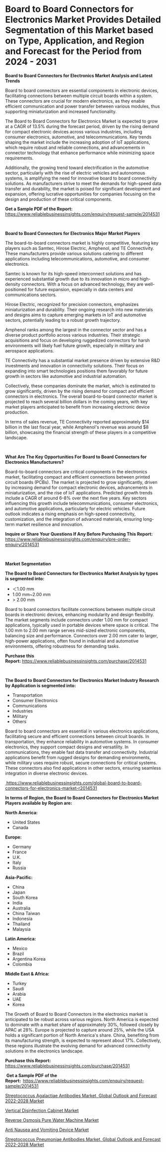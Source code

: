 <p><h1>Board to Board Connectors for Electronics Market Provides Detailed Segmentation of this Market based on Type, Application, and Region and Forecast for the Period from 2024 - 2031</h1></p><p><strong>Board to Board Connectors for Electronics Market Analysis and Latest Trends</strong></p>
<p><p>Board to board connectors are essential components in electronic devices, facilitating connections between multiple circuit boards within a system. These connectors are crucial for modern electronics, as they enable efficient communication and power transfer between various modules, thus supporting miniaturization and increased functionality.</p><p>The Board to Board Connectors for Electronics Market is expected to grow at a CAGR of 13.5% during the forecast period, driven by the rising demand for compact electronic devices across various industries, including consumer electronics, automotive, and telecommunications. Key trends shaping the market include the increasing adoption of IoT applications, which require robust and reliable connections, and advancements in connector technology that enhance performance while minimizing space requirements. </p><p>Additionally, the growing trend toward electrification in the automotive sector, particularly with the rise of electric vehicles and autonomous systems, is amplifying the need for innovative board to board connectivity solutions. As manufacturers strive to meet the demands for high-speed data transfer and durability, the market is poised for significant development and expansion, offering lucrative opportunities for companies focusing on the design and production of these critical components.</p></p>
<p><strong>Get a Sample PDF of the Report:&nbsp;</strong> <a href="https://www.reliablebusinessinsights.com/enquiry/request-sample/2014531?utm_campaign=84&utm_medium=2&utm_source=Github&utm_content=ia&utm_term=26102024&utm_id=board-to-board-connectors-for-electronics">https://www.reliablebusinessinsights.com/enquiry/request-sample/2014531</a></p>
<p>&nbsp;</p>
<p><strong>Board to Board Connectors for Electronics Major Market Players</strong></p>
<p><p>The board-to-board connectors market is highly competitive, featuring key players such as Samtec, Hirose Electric, Amphenol, and TE Connectivity. These manufacturers provide various solutions catering to different applications including telecommunications, automotive, and consumer electronics.</p><p>Samtec is known for its high-speed interconnect solutions and has experienced substantial growth due to its innovation in micro and high-density connectors. With a focus on advanced technology, they are well-positioned for future expansion, especially in data centers and communications sectors.</p><p>Hirose Electric, recognized for precision connectors, emphasizes miniaturization and durability. Their ongoing research into new materials and designs aims to capture emerging markets in IoT and automotive sectors, potentially leading to a robust growth trajectory.</p><p>Amphenol ranks among the largest in the connector sector and has a diverse product portfolio across various industries. Their strategic acquisitions and focus on developing ruggedized connectors for harsh environments will likely fuel future growth, especially in military and aerospace applications.</p><p>TE Connectivity has a substantial market presence driven by extensive R&D investments and innovation in connectivity solutions. Their focus on expanding into smart technologies positions them favorably for future growth in sectors like automotive and industrial automation.</p><p>Collectively, these companies dominate the market, which is estimated to grow significantly, driven by the rising demand for compact and efficient connectors in electronics. The overall board-to-board connector market is projected to reach several billion dollars in the coming years, with key market players anticipated to benefit from increasing electronic device production.</p><p>In terms of sales revenue, TE Connectivity reported approximately $14 billion in the last fiscal year, while Amphenol's revenue was around $8 billion, showcasing the financial strength of these players in a competitive landscape.</p></p>
<p>&nbsp;</p>
<p><strong>What Are The Key Opportunities For Board to Board Connectors for Electronics Manufacturers?</strong></p>
<p><p>Board-to-board connectors are critical components in the electronics market, facilitating compact and efficient connections between printed circuit boards (PCBs). The market is projected to grow significantly, driven by increasing demand for compact electronic devices, advancements in miniaturization, and the rise of IoT applications. Predicted growth trends include a CAGR of around 6-8% over the next five years. Key sectors influencing this growth include telecommunications, consumer electronics, and automotive applications, particularly for electric vehicles. Future outlook indicates a rising emphasis on high-speed connectivity, customization, and the integration of advanced materials, ensuring long-term market resilience and innovation.</p></p>
<p><strong>Inquire or Share Your Questions If Any Before Purchasing This Report:</strong> <a href="https://www.reliablebusinessinsights.com/enquiry/pre-order-enquiry/2014531?utm_campaign=84&utm_medium=2&utm_source=Github&utm_content=ia&utm_term=26102024&utm_id=board-to-board-connectors-for-electronics">https://www.reliablebusinessinsights.com/enquiry/pre-order-enquiry/2014531</a></p>
<p>&nbsp;</p>
<p><strong>Market Segmentation</strong></p>
<p><strong>The Board to Board Connectors for Electronics Market Analysis by types is segmented into:</strong></p>
<p><ul><li>＜1.00 mm</li><li>1.00 mm~2.00 mm</li><li>> 2.00 mm</li></ul></p>
<p><p>Board to board connectors facilitate connections between multiple circuit boards in electronic devices, enhancing modularity and design flexibility. The market segments include connectors under 1.00 mm for compact applications, typically used in portable devices where space is critical. The 1.00 mm to 2.00 mm range serves mid-sized electronic components, balancing size and performance. Connectors over 2.00 mm cater to larger, high-power applications, often found in industrial and automotive environments, offering robustness for demanding tasks.</p></p>
<p><strong>Purchase this Report:&nbsp;</strong><a href="https://www.reliablebusinessinsights.com/purchase/2014531?utm_campaign=84&utm_medium=2&utm_source=Github&utm_content=ia&utm_term=26102024&utm_id=board-to-board-connectors-for-electronics">https://www.reliablebusinessinsights.com/purchase/2014531</a></p>
<p>&nbsp;</p>
<p><strong>The Board to Board Connectors for Electronics Market Industry Research by Application is segmented into:</strong></p>
<p><ul><li>Transportation</li><li>Consumer Electronics</li><li>Communications</li><li>Industries</li><li>Military</li><li>Others</li></ul></p>
<p><p>Board to board connectors are essential in various electronics applications, facilitating secure and efficient connections between circuit boards. In transportation, they enhance reliability in automotive systems. In consumer electronics, they support compact designs and versatility. In communications, they enable fast data transfer and connectivity. Industrial applications benefit from rugged designs for demanding environments, while military uses require robust, secure connections for critical systems. These connectors also find applications in other sectors, ensuring seamless integration in diverse electronic devices.</p></p>
<p><a href="https://www.reliablebusinessinsights.com/global-board-to-board-connectors-for-electronics-market-r2014531?utm_campaign=84&utm_medium=2&utm_source=Github&utm_content=ia&utm_term=26102024&utm_id=board-to-board-connectors-for-electronics">&nbsp;https://www.reliablebusinessinsights.com/global-board-to-board-connectors-for-electronics-market-r2014531</a></p>
<p><strong>In terms of Region, the Board to Board Connectors for Electronics Market Players available by Region are:</strong></p>
<p>
    <p> <strong> North America: </strong>
        <ul>
            <li>United States</li>
            <li>Canada</li>
        </ul>
        </p> 
    <p> <strong> Europe: </strong>
        <ul>
            <li>Germany</li>
            <li>France</li>
            <li>U.K.</li>
            <li>Italy</li>
            <li>Russia</li>
        </ul>
        </p> 
    <p> <strong> Asia-Pacific: </strong>
        <ul>
            <li>China</li>
            <li>Japan</li>
            <li>South Korea</li>
            <li>India</li>
            <li>Australia</li>
            <li>China Taiwan</li>
            <li>Indonesia</li>
            <li>Thailand</li>
            <li>Malaysia</li>
        </ul>
        </p> 
    <p> <strong> Latin America: </strong>
        <ul>
            <li>Mexico</li>
            <li>Brazil</li>
            <li>Argentina Korea</li>
            <li>Colombia</li>
        </ul>
        </p> 
    <p> <strong> Middle East & Africa: </strong>
        <ul>
            <li>Turkey</li>
            <li>Saudi</li>
            <li>Arabia</li>
            <li>UAE</li>
            <li>Korea</li>
        </ul>
    </p>
    </p>
<p><p>The Growth of Board to Board Connectors in the electronics market is anticipated to be robust across various regions. North America is expected to dominate with a market share of approximately 30%, followed closely by APAC at 28%. Europe is projected to capture around 25%, while the USA holds a significant portion of North America's share. China, benefiting from its manufacturing strength, is expected to represent about 17%. Collectively, these regions illustrate the evolving demand for advanced connectivity solutions in the electronics landscape.</p></p>
<p><strong>Purchase this Report: </strong><a href="https://www.reliablebusinessinsights.com/purchase/2014531?utm_campaign=84&utm_medium=2&utm_source=Github&utm_content=ia&utm_term=26102024&utm_id=board-to-board-connectors-for-electronics">https://www.reliablebusinessinsights.com/purchase/2014531</a></p>
<p>&nbsp;<strong>Get a Sample PDF of the Report:&nbsp;&nbsp;</strong><a href="https://www.reliablebusinessinsights.com/enquiry/request-sample/2014531?utm_campaign=84&utm_medium=2&utm_source=Github&utm_content=ia&utm_term=26102024&utm_id=board-to-board-connectors-for-electronics">https://www.reliablebusinessinsights.com/enquiry/request-sample/2014531</a></p>
<p><strong></strong></p>
<p><p><a href="https://www.linkedin.com/pulse/global-perspectives-streptococcus-agalactiae-antibodies-t75ne?utm_campaign=84&utm_medium=2&utm_source=Github&utm_content=ia&utm_term=26102024&utm_id=board-to-board-connectors-for-electronics">Streptococcus Agalactiae Antibodies Market, Global Outlook and Forecast 2022-2028 Market</a></p><p><a href="https://issuu.com/reportprime-2/docs/vertical-disinfection-cabinet-market-size-2030.ppt?utm_campaign=84&utm_medium=2&utm_source=Github&utm_content=ia&utm_term=26102024&utm_id=board-to-board-connectors-for-electronics">Vertical Disinfection Cabinet Market</a></p><p><a href="https://issuu.com/reportprime-2/docs/reverse-osmosis-pure-water-machine-_cc7a30bb3dc127?utm_campaign=84&utm_medium=2&utm_source=Github&utm_content=ia&utm_term=26102024&utm_id=board-to-board-connectors-for-electronics">Reverse Osmosis Pure Water Machine Market</a></p><p><a href="https://github.com/akrenkthongy/Market-Research-Report-List-1/blob/main/anti-nausea-and-vomiting-device-market.md?utm_campaign=84&utm_medium=2&utm_source=Github&utm_content=ia&utm_term=26102024&utm_id=board-to-board-connectors-for-electronics">Anti Nausea and Vomiting Device Market</a></p><p><a href="https://www.linkedin.com/pulse/global-streptococcus-pneumoniae-antibodies-market-outlook-no5de?utm_campaign=84&utm_medium=2&utm_source=Github&utm_content=ia&utm_term=26102024&utm_id=board-to-board-connectors-for-electronics">Streptococcus Pneumoniae Antibodies Market, Global Outlook and Forecast 2022-2028 Market</a></p></p>